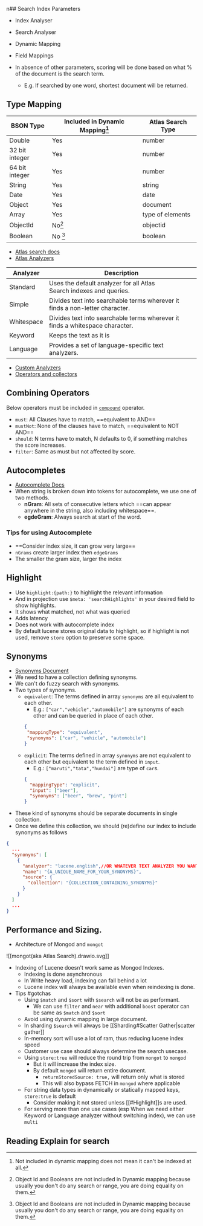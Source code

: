 n## Search Index Parameters

- Index Analyser
- Search Analyser
- Dynamic Mapping
- Field Mappings

- In absence of other parameters, scoring will be done based on what % of the document is the search term.
	- E.g. If searched by one word, shortest document will be returned.


## Type Mapping

| BSON Type | Included in Dynamic Mapping[^2] | Atlas Search Type |
| --- | --- | --- |
| Double | Yes | number |
| 32 bit integer | Yes | number |
| 64 bit integer | Yes | number |
| String | Yes | string | 
| Date | Yes | date |
| Object | Yes | document |
| Array | Yes | type of elements |
| ObjectId | No[^1] | objectid |
| Boolean | No [^1]| boolean |

[^1]: Object Id and Booleans are not included in Dynamic mapping because usually you don't do any search or range, you are doing equality on them.
[^2]: Not included in dynamic mapping does not mean it can't be indexed at all.


- [Atlas search docs](https://www.mongodb.com/docs/atlas/atlas-search/)
- [Atlas Analyzers](https://www.mongodb.com/docs/atlas/atlas-search/analyzers/)

| Analyzer | Description |
| --- | --- |
| Standard | Uses the default analyzer for all Atlas Search indexes and queries. |
| Simple | Divides text into searchable terms wherever it finds a non-letter character. |
| Whitespace | Divides text into searchable terms wherever it finds a whitespace character. | 
| Keyword | Keeps the text as it is |
| Language | Provides a set of language-specific text analyzers. |

- [Custom Analyzers](https://www.mongodb.com/docs/atlas/atlas-search/analyzers/custom/)
- [Operators and collectors](https://www.mongodb.com/docs/atlas/atlas-search/operators-and-collectors/)


## Combining Operators

Below operators must be included in [`compound`](https://www.mongodb.com/docs/atlas/atlas-search/compound/#std-label-compound-ref) operator.

- `must`: All Clauses have to match, ==equivalent to AND==
- `mustNot`: None of the clauses have to match, ==equivalent to NOT AND==
- `should`: N terms have to match, N defaults to 0, if something matches the score increases.
- `filter`: Same as must but not affected by score.


## Autocompletes

- [Autocomplete Docs](https://www.mongodb.com/docs/atlas/atlas-search/autocomplete/) 
- When string is broken down into tokens for autocomplete, we use one of two methods.
	- **nGram**: All sets of consecutive letters which ==can appear anywhere in the string, also including whitespace==. 
	- **egdeGram**: Always search at start of the word.

### Tips for using Autocomplete

- ==Consider index size, it can grow very large==
- `nGrams` create larger index then `edgeGrams`
- The smaller the gram size, larger the index

## Highlight

- Use `highlight:{path:}` to highlight the relevant information
- And in projection use `$meta: 'searchHighlights'` in your desired field to show highlights.
- It shows what matched, not what was queried
- Adds latency
- Does not work with autocomplete index
- By default lucene stores original data to highlight, so if highlight is not used, remove `store` option to preserve some space.


## Synonyms

- [Synonyms Document](https://www.mongodb.com/docs/atlas/atlas-search/synonyms/)
- We need to have a collection defining synonyms.
- We can't do fuzzy search with synonyms.
- Two types of synonyms.
	- `equivalent`: The terms defined in array `synonyms` are all equivalent to each other.
		- E.g.: `["car","vehicle","automobile"]` are synonyms of each other and can be queried in place of each other.
		 ```json
		{
		  "mappingType": "equivalent",
		  "synonyms": ["car", "vehicle", "automobile"] 
		}  
		```
	- `explicit`: The terms defined in array `synonyms` are not equivalent to each other but equivalent to the term defined in `input`.
		- E.g.: `["maruti","tata","hundai"]` are type of `car`s.
		```json
		{
		  "mappingType": "explicit",
		  "input": ["beer"],
		  "synonyms": ["beer", "brew", "pint"]
		}
		```
- These kind of synonyms should be separate documents in single collection.
- Once we define this collection, we should (re)define our index to include synonyms as follows
```json
{
  ...
  "synonyms": [
    {
      "analyzer": "lucene.english",//OR WHATEVER TEXT ANALYZER YOU WANT TO USE
      "name": "{A_UNIQUE_NAME_FOR_YOUR_SYNONYMS}",
      "source": {
        "collection": "{COLLECTION_CONTAINING_SYNONYMS}"
      }
    }
  ]
  ...
}
```

## Performance and Sizing.

- Architecture of Mongod and `mongot`

![[mongot(aka Atlas Search).drawio.svg]]

- Indexing of Lucene doesn't work same as Mongod Indexes.
	- Indexing is done asynchronous
	- In Write heavy load, indexing can fall behind a lot
	- Lucene index will always be available even when reindexing is done.
- Tips #gotchas 
	- Using `$match` and `$sort` with `$search` will not be as performant.
		- We can use `filter` and `near` with additional `boost` operator can be same as `$match` and `$sort`
	- Avoid using dynamic mapping in large document.
	- In sharding `$search` will always be [[Sharding#Scatter Gather|scatter gather]]
	- In-memory sort will use a lot of ram, thus reducing lucene index speed
	- Customer use case should always determine the search usecase.
	- Using `store:true` will reduce the round trip from `mongot` to `mongod` 
		- But it will increase the index size.
		- By default `mongod` will return entire document.
			- `returnStoredSource: true,` will return only what is stored
			- This will also bypass FETCH in `mongod` where applicable
	- For string data types in dynamically or statically mapped keys, `store:true` is default
		- Consider making it not stored unless [[#Highlight]]s are used.
	- For serving more than one use cases (esp When we need either Keyword or Language analyzer without switching index), we can use `multi`

## Reading Explain for search



